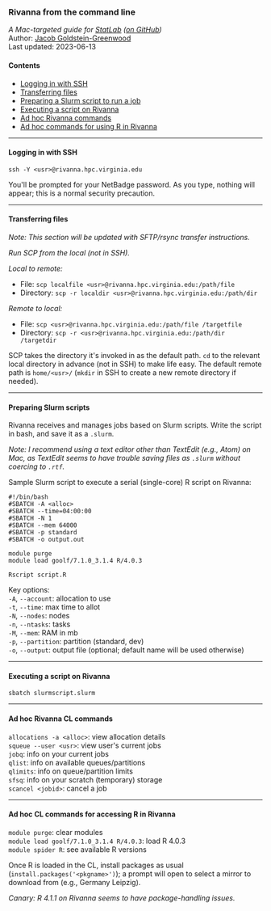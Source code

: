 ### Rivanna from the command line
_A Mac-targeted guide for [StatLab](https://data.library.virginia.edu/statlab/) ([on GitHub](https://github.com/uvastatlab))_  
Author: [Jacob Goldstein-Greenwood](https://github.com/jacob-gg)  
Last updated: 2023-06-13  

#### Contents
- [Logging in with SSH](#logging-in-with-ssh)  
- [Transferring files](#transferring-files)  
- [Preparing a Slurm script to run a job](#preparing-slurm-scripts)  
- [Executing a script on Rivanna](#executing-a-script-on-rivanna)  
- [Ad hoc Rivanna commands](#ad-hoc-rivanna-cl-commands)  
- [Ad hoc commands for using R in Rivanna](#ad-hoc-cl-commands-for-accessing-r-in-rivanna)  

---
#### Logging in with SSH

`ssh -Y <usr>@rivanna.hpc.virginia.edu`

You'll be prompted for your NetBadge password. As you type, nothing will appear; this is a normal security precaution.

---
#### Transferring files

_Note: This section will be updated with SFTP/rsync transfer instructions._

_Run SCP from the local (not in SSH)._  

_Local to remote:_  
- File: `scp localfile <usr>@rivanna.hpc.virginia.edu:/path/file`  
- Directory: `scp -r localdir <usr>@rivanna.hpc.virginia.edu:/path/dir`

_Remote to local:_  
- File: `scp <usr>@rivanna.hpc.virginia.edu:/path/file /targetfile`  
- Directory: `scp -r <usr>@rivanna.hpc.virginia.edu:/path/dir /targetdir`

SCP takes the directory it's invoked in as the default path. `cd` to the relevant local directory in advance (not in SSH) to make life easy. The default remote path is `home/<usr>/` (`mkdir` in SSH to create a new remote directory if needed).

---
#### Preparing Slurm scripts

Rivanna receives and manages jobs based on Slurm scripts. Write the script in bash, and save it as a `.slurm`.

_Note: I recommend using a text editor other than TextEdit (e.g., Atom) on Mac, as TextEdit seems to have trouble saving files as `.slurm` without coercing to `.rtf`._

Sample Slurm script to execute a serial (single-core) R script on Rivanna:
```
#!/bin/bash
#SBATCH -A <alloc>
#SBATCH --time=04:00:00
#SBATCH -N 1
#SBATCH --mem 64000
#SBATCH -p standard
#SBATCH -o output.out

module purge
module load goolf/7.1.0_3.1.4 R/4.0.3

Rscript script.R
```

Key options:  
`-A`, `--account`: allocation to use  
`-t`, `--time`: max time to allot  
`-N`, `--nodes`: nodes  
`-n`, `--ntasks`: tasks  
`-M`, `--mem`: RAM in mb  
`-p`, `--partition`: partition (standard, dev)  
`-o`, `--output`: output file (optional; default name will be used otherwise)

---
#### Executing a script on Rivanna

`sbatch slurmscript.slurm`

---
#### Ad hoc Rivanna CL commands

`allocations -a <alloc>`: view allocation details  
`squeue --user <usr>`: view user's current jobs  
`jobq`: info on your current jobs  
`qlist`: info on available queues/partitions  
`qlimits`: info on queue/partition limits  
`sfsq`: info on your scratch (temporary) storage  
`scancel <jobid>`: cancel a job  

---
#### Ad hoc CL commands for accessing R in Rivanna

`module purge`: clear modules  
`module load goolf/7.1.0_3.1.4 R/4.0.3`: load R 4.0.3  
`module spider R`: see available R versions  

Once R is loaded in the CL, install packages as usual (`install.packages('<pkgname>')`); a prompt will open to select a mirror to download from (e.g., Germany Leipzig).

_Canary: R 4.1.1 on Rivanna seems to have package-handling issues._
